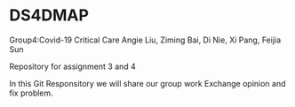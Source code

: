 # DS4DMAP
Group4:Covid-19 Critical Care
Angie Liu, Ziming Bai, Di Nie, Xi Pang, Feijia Sun

Repository for assignment 3 and 4

In this Git Responsitory we will share our group work
Exchange opinion and fix problem.
